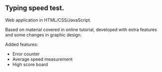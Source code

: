 ## Typing speed test.
Web application in HTML/CSS/JavaScript.

Based on material covered in online tutorial, 
developed with extra features and some changes in graphic design.

Added features:
* Error counter
* Average speed measurement
* High score board
